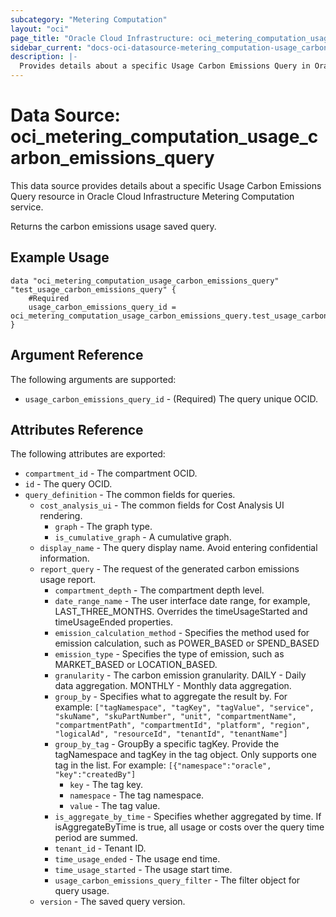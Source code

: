 ```yaml
---
subcategory: "Metering Computation"
layout: "oci"
page_title: "Oracle Cloud Infrastructure: oci_metering_computation_usage_carbon_emissions_query"
sidebar_current: "docs-oci-datasource-metering_computation-usage_carbon_emissions_query"
description: |-
  Provides details about a specific Usage Carbon Emissions Query in Oracle Cloud Infrastructure Metering Computation service
---
```


# Data Source: oci_metering_computation_usage_carbon_emissions_query
This data source provides details about a specific Usage Carbon Emissions Query resource in Oracle Cloud Infrastructure Metering Computation service.

Returns the carbon emissions usage saved query.


## Example Usage

```hcl
data "oci_metering_computation_usage_carbon_emissions_query" "test_usage_carbon_emissions_query" {
	#Required
	usage_carbon_emissions_query_id = oci_metering_computation_usage_carbon_emissions_query.test_usage_carbon_emissions_query.id
}
```

## Argument Reference

The following arguments are supported:

* `usage_carbon_emissions_query_id` - (Required) The query unique OCID.


## Attributes Reference

The following attributes are exported:

* `compartment_id` - The compartment OCID.
* `id` - The query OCID.
* `query_definition` - The common fields for queries.
	* `cost_analysis_ui` - The common fields for Cost Analysis UI rendering.
		* `graph` - The graph type.
		* `is_cumulative_graph` - A cumulative graph.
	* `display_name` - The query display name. Avoid entering confidential information.
	* `report_query` - The request of the generated carbon emissions usage report.
		* `compartment_depth` - The compartment depth level.
		* `date_range_name` - The user interface date range, for example, LAST_THREE_MONTHS. Overrides the timeUsageStarted and timeUsageEnded properties.
		* `emission_calculation_method` - Specifies the method used for emission calculation, such as POWER_BASED or SPEND_BASED
		* `emission_type` - Specifies the type of emission, such as MARKET_BASED or LOCATION_BASED.
		* `granularity` - The carbon emission granularity. DAILY - Daily data aggregation. MONTHLY - Monthly data aggregation.
		* `group_by` - Specifies what to aggregate the result by. For example: `["tagNamespace", "tagKey", "tagValue", "service", "skuName", "skuPartNumber", "unit", "compartmentName", "compartmentPath", "compartmentId", "platform", "region", "logicalAd", "resourceId", "tenantId", "tenantName"]` 
		* `group_by_tag` - GroupBy a specific tagKey. Provide the tagNamespace and tagKey in the tag object. Only supports one tag in the list. For example: `[{"namespace":"oracle", "key":"createdBy"]` 
			* `key` - The tag key.
			* `namespace` - The tag namespace.
			* `value` - The tag value.
		* `is_aggregate_by_time` - Specifies whether aggregated by time. If isAggregateByTime is true, all usage or costs over the query time period are summed.
		* `tenant_id` - Tenant ID.
		* `time_usage_ended` - The usage end time.
		* `time_usage_started` - The usage start time.
		* `usage_carbon_emissions_query_filter` - The filter object for query usage.
	* `version` - The saved query version.

